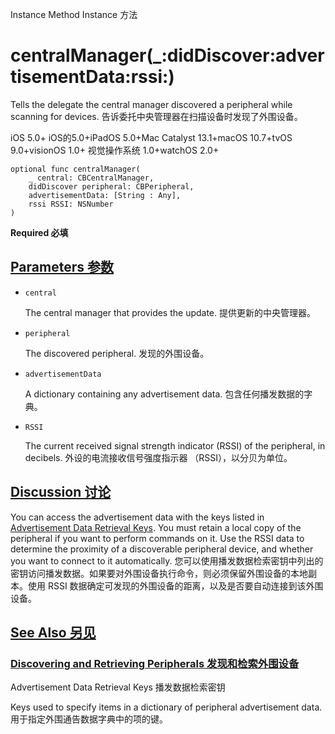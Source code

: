 Instance Method Instance 方法

# centralManager(_:didDiscover:advertisementData:rssi:) 

Tells the delegate the central manager discovered a peripheral while scanning for devices.
告诉委托中央管理器在扫描设备时发现了外围设备。

iOS 5.0+ iOS的5.0+iPadOS 5.0+Mac Catalyst 13.1+macOS 10.7+tvOS 9.0+visionOS 1.0+ 视觉操作系统 1.0+watchOS 2.0+

```
optional func centralManager(
    _ central: CBCentralManager,
    didDiscover peripheral: CBPeripheral,
    advertisementData: [String : Any],
    rssi RSSI: NSNumber
)
```

**Required 必填**



## [Parameters 参数](https://developer.apple.com/documentation/corebluetooth/cbcentralmanagerdelegate/centralmanager(_:diddiscover:advertisementdata:rssi:)#parameters)

- `central`

  The central manager that provides the update. 提供更新的中央管理器。

- `peripheral`

  The discovered peripheral. 发现的外围设备。

- `advertisementData`

  A dictionary containing any advertisement data. 包含任何播发数据的字典。

- `RSSI`

  The current received signal strength indicator (RSSI) of the peripheral, in decibels. 外设的电流接收信号强度指示器 （RSSI），以分贝为单位。



## [Discussion 讨论](https://developer.apple.com/documentation/corebluetooth/cbcentralmanagerdelegate/centralmanager(_:diddiscover:advertisementdata:rssi:)#Discussion)

You can access the advertisement data with the keys listed in [Advertisement Data Retrieval Keys](https://developer.apple.com/documentation/corebluetooth/advertisement-data-retrieval-keys). You must retain a local copy of the peripheral if you want to perform commands on it. Use the RSSI data to determine the proximity of a discoverable peripheral device, and whether you want to connect to it automatically.
您可以使用播发数据检索密钥中列出的密钥访问播发数据。如果要对外围设备执行命令，则必须保留外围设备的本地副本。使用 RSSI 数据确定可发现的外围设备的距离，以及是否要自动连接到该外围设备。



## [See Also 另见](https://developer.apple.com/documentation/corebluetooth/cbcentralmanagerdelegate/centralmanager(_:diddiscover:advertisementdata:rssi:)#see-also)

### [Discovering and Retrieving Peripherals 发现和检索外围设备](https://developer.apple.com/documentation/corebluetooth/cbcentralmanagerdelegate/centralmanager(_:diddiscover:advertisementdata:rssi:)#Discovering-and-Retrieving-Peripherals)



Advertisement Data Retrieval Keys
播发数据检索密钥

Keys used to specify items in a dictionary of peripheral advertisement data.
用于指定外围通告数据字典中的项的键。
